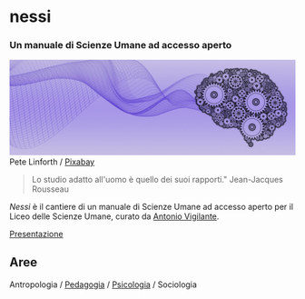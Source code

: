 # nessi

### Un manuale di Scienze Umane ad accesso aperto

![](immagini/brain-5274019_1280.jpg)
Pete Linforth / [Pixabay](https://pixabay.com/it//?utm_source=link-attribution&utm_medium=referral&utm_campaign=image&utm_content=5274019)


    

> Lo studio adatto all'uomo è quello dei suoi rapporti." Jean-Jacques Rousseau

_Nessi_ è il cantiere di un manuale di Scienze Umane ad accesso aperto per il Liceo delle Scienze Umane, curato da [Antonio Vigilante](autore.md).

[Presentazione](presentazione.md)

## Aree

Antropologia / [Pedagogia](pedagogia/index.md) / [Psicologia](psicologia) / Sociologia  

 








